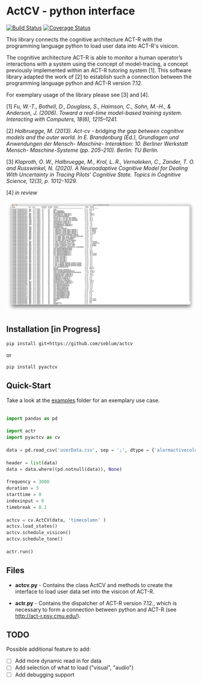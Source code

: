 # ActCV - python interface

[![Build Status](https://travis-ci.org/seblum/ActCV.svg?branch=master)](https://travis-ci.org/seblum/ActCV)
[![Coverage Status](https://coveralls.io/repos/github/seblum/ActCV/badge.svg?branch=master)](https://coveralls.io/github/seblum/ActCV?branch=master)

This library connects the cognitive architecture ACT-R with the programming language python to load user data into ACT-R's visicon.

The cognitive architecture ACT-R is able to monitor a human operator’s interactions with a system using the concept of model-tracing, a concept previously implemented within an ACT-R tutoring system [1]. This software library adapted the work of [2] to establish such a connection between the programming language python and ACT-R version 7.12.

For exemplary usage of the library please see [3] and [4].

[1] <cite> Fu, W.-T., Bothell, D., Douglass, S., Haimson, C., Sohn, M.-H., & Anderson, J. (2006). Toward a real-time model-based training system. Interacting with Computers, 18(6), 1215–1241. </cite> 

[2] <cite> Halbruegge, M. (2013). Act-cv - bridging the gap between cognitive models and the outer world. In E. Brandenburg (Ed.), Grundlagen und Anwendungen der Mensch- Maschine- Interaktion: 10. Berliner Werkstatt Mensch- Maschine-Systeme (pp. 205–210). Berlin: TU Berlin. </cite> 

[3] <cite> Klaproth, O. W., Halbruegge, M., Krol, L. R., Vernaleken, C., Zander, T. O. and Russwinkel, N. (2020). A Neuroadaptive Cognitive Model for Dealing With Uncertainty in Tracing Pilots’ Cognitive State. Topics in Cognitive Science, 12(3), p. 1012-1029. </cite> 

[4] <cite> in review </cite>

![Exemplary Visicon](visicon.png)


## Installation [in Progress]

```bash
pip install git+https://github.com/seblum/actcv
```
or
```bash
pip install pyactcv
```


## Quick-Start

Take a look at the [examples](examples) folder for an exemplary use case.

```python

import pandas as pd

import actr
import pyactcv as cv

data = pd.read_csv('userData.csv', sep = ';', dtype = {'alarmactivecolumn' : float, 'alarmnumbercolumn' : float, 'timecolumn' : float})

header = list(data)
data = data.where((pd.notnull(data)), None)
       
frequency = 3000
duration = 3
starttime = 0
indexinput = 0
timebreak = 0.1

actcv = cv.ActCV(data, 'timecolumn' )
actcv.load_states()
actcv.schedule_visicon()
actcv.schedule_tone()

actr.run()

```

## Files

- **actcv.py** - Contains the class ActCV and methods to create the interface to load user data set into the visicon of ACT-R.

- **actr.py** - Contains the dispatcher of ACT-R version 7.12., which is necessary to form a connection between python and ACT-R (see http://act-r.psy.cmu.edu/). 


## TODO
Possible additional feature to add:

- [ ] Add more dynamic read in for data
- [ ] Add selection of what to load ("visual", "audio")
- [ ] Add debugging support 

